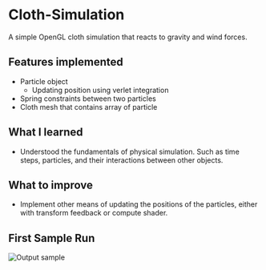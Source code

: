 # Cloth-Simulation
A simple OpenGL cloth simulation that reacts to gravity and wind forces. 
## Features implemented 
- Particle object
  - Updating position using verlet integration
- Spring constraints between two particles
- Cloth mesh that contains array of particle

## What I learned
- Understood the fundamentals of physical simulation. Such as time steps, particles, and their interactions between other objects.

## What to improve
- Implement other means of updating the positions of the particles, either with transform feedback or compute shader.

## First Sample Run
![Output sample](https://github.com/DharshanV/Cloth-Simulation/blob/master/images/firstSampleRun.gif)
